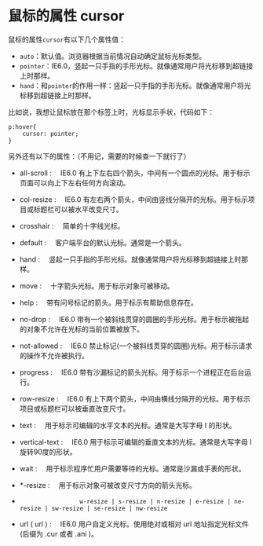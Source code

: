 # 鼠标的属性 cursor

鼠标的属性`cursor`有以下几个属性值：

- `auto`：默认值。浏览器根据当前情况自动确定鼠标光标类型。
- `pointer`：IE6.0，竖起一只手指的手形光标。就像通常用户将光标移到超链接上时那样。
- `hand`：和`pointer`的作用一样：竖起一只手指的手形光标。就像通常用户将光标移到超链接上时那样。

比如说，我想让鼠标放在那个标签上时，光标显示手状，代码如下：

```
p:hover{
	cursor: pointer;
}
```

另外还有以下的属性：（不用记，需要的时候查一下就行了）

- all-scroll :　 IE6.0 有上下左右四个箭头，中间有一个圆点的光标。用于标示页面可以向上下左右任何方向滚动。

- col-resize :　 IE6.0 有左右两个箭头，中间由竖线分隔开的光标。用于标示项目或标题栏可以被水平改变尺寸。

- crosshair :　 简单的十字线光标。

- default :　 客户端平台的默认光标。通常是一个箭头。

- hand :　 竖起一只手指的手形光标。就像通常用户将光标移到超链接上时那样。

- move :　 十字箭头光标。用于标示对象可被移动。

- help :　 带有问号标记的箭头。用于标示有帮助信息存在。

- no-drop :　 IE6.0 带有一个被斜线贯穿的圆圈的手形光标。用于标示被拖起的对象不允许在光标的当前位置被放下。

- not-allowed :　 IE6.0 禁止标记(一个被斜线贯穿的圆圈)光标。用于标示请求的操作不允许被执行。

- progress :　 IE6.0 带有沙漏标记的箭头光标。用于标示一个进程正在后台运行。

- row-resize :　 IE6.0 有上下两个箭头，中间由横线分隔开的光标。用于标示项目或标题栏可以被垂直改变尺寸。

- text :　 用于标示可编辑的水平文本的光标。通常是大写字母 I 的形状。

- vertical-text :　 IE6.0 用于标示可编辑的垂直文本的光标。通常是大写字母 I 旋转90度的形状。

- wait :　 用于标示程序忙用户需要等待的光标。通常是沙漏或手表的形状。

- *-resize :　 用于标示对象可被改变尺寸方向的箭头光标。

- ```
                   w-resize | s-resize | n-resize | e-resize | ne-resize | sw-resize | se-resize | nw-resize
  ```

- url ( url ) :　 IE6.0 用户自定义光标。使用绝对或相对 url 地址指定光标文件(后缀为 .cur 或者 .ani )。